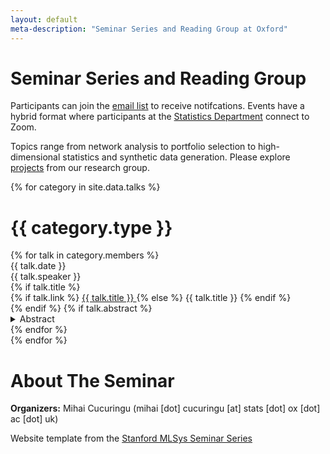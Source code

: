 ```yaml
---
layout: default
meta-description: "Seminar Series and Reading Group at Oxford"
---
```


# Seminar Series and Reading Group

Participants can join the [email list](https://groups.google.com/forum/#!forum/stanford-mlsys-seminars/join) to receive notifcations. Events have a hybrid format where participants at the [Statistics Department](https://www.stats.ox.ac.uk/) connect to Zoom. 

Topics range from network analysis to portfolio selection to high-dimensional statistics and synthetic data generation. Please explore [projects](https://www.stats.ox.ac.uk/~cucuring/fin.htm) from our research group. 

{% for category in site.data.talks %}
# {{ category.type }}
<div class="talk-list">
  {% for talk in category.members %}
  <div class="talk list-group-item">
  <div class="talk-date">{{ talk.date }}</div>
  <div class="talk-presenter">{{ talk.speaker }}</div>
  {% if talk.title %}
  <div>
    {% if talk.link %}
      <span><a class="talk-title-link" href="{{ talk.link }}">{{ talk.title }} <i class="bi bi-box-arrow-up-right"></i></a></span>
    {% else %}
      <span>{{ talk.title }}</span>
    {% endif %}
  </div>
  {% endif %}
  {% if talk.abstract %}
    <details>
    <summary>Abstract</summary>
    {{ talk.abstract }}
    
    {% if talk.bio %}
    <br><br>
    <strong>Biography: </strong> {{ talk.bio }}
    {% endif %}

    {% if talk.recording %}
      <br><br>
      <strong><a href="{{ talk.recording}}">Recording</a></strong>
    {% endif %}
    </details>
  {% endif %}
  </div>
  {% endfor %}
</div>
{% endfor %}

# About The Seminar

**Organizers:** Mihai Cucuringu (mihai [dot] cucuringu [at] stats [dot] ox [dot] ac [dot] uk)

Website template from the [Stanford MLSys Seminar Series](https://mlsys.stanford.edu)